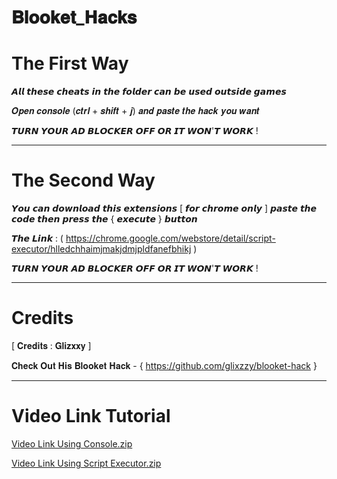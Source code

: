 # 𝐁𝐥𝐨𝐨𝐤𝐞𝐭_𝐇𝐚𝐜𝐤𝐬

# The First Way

𝘼𝙡𝙡 𝙩𝙝𝙚𝙨𝙚 𝙘𝙝𝙚𝙖𝙩𝙨 𝙞𝙣 𝙩𝙝𝙚 𝙛𝙤𝙡𝙙𝙚𝙧 𝙘𝙖𝙣 𝙗𝙚 𝙪𝙨𝙚𝙙 𝙤𝙪𝙩𝙨𝙞𝙙𝙚 𝙜𝙖𝙢𝙚𝙨

𝑶𝒑𝒆𝒏 𝒄𝒐𝒏𝒔𝒐𝒍𝒆 (𝒄𝒕𝒓𝒍 + 𝒔𝒉𝒊𝒇𝒕 + 𝒋) 𝒂𝒏𝒅 𝒑𝒂𝒔𝒕𝒆 𝒕𝒉𝒆 𝒉𝒂𝒄𝒌 𝒚𝒐𝒖 𝒘𝒂𝒏𝒕 

𝙏𝙐𝙍𝙉 𝙔𝙊𝙐𝙍 𝘼𝘿 𝘽𝙇𝙊𝘾𝙆𝙀𝙍 𝙊𝙁𝙁 𝙊𝙍 𝙄𝙏 𝙒𝙊𝙉'𝙏 𝙒𝙊𝙍𝙆 !
________________________________________________________________________________________________________________________________________________________________________________

# The Second Way

𝙔𝙤𝙪 𝙘𝙖𝙣 𝙙𝙤𝙬𝙣𝙡𝙤𝙖𝙙 𝙩𝙝𝙞𝙨 𝙚𝙭𝙩𝙚𝙣𝙨𝙞𝙤𝙣𝙨 [ 𝙛𝙤𝙧 𝙘𝙝𝙧𝙤𝙢𝙚 𝙤𝙣𝙡𝙮 ] 𝙥𝙖𝙨𝙩𝙚 𝙩𝙝𝙚 𝙘𝙤𝙙𝙚 𝙩𝙝𝙚𝙣 𝙥𝙧𝙚𝙨𝙨 𝙩𝙝𝙚 { 𝙚𝙭𝙚𝙘𝙪𝙩𝙚 } 𝙗𝙪𝙩𝙩𝙤𝙣 

𝙏𝙝𝙚 𝙇𝙞𝙣𝙠 :
( https://chrome.google.com/webstore/detail/script-executor/hlledchhaimjmakjdmjpldfanefbhikj )


𝙏𝙐𝙍𝙉 𝙔𝙊𝙐𝙍 𝘼𝘿 𝘽𝙇𝙊𝘾𝙆𝙀𝙍 𝙊𝙁𝙁 𝙊𝙍 𝙄𝙏 𝙒𝙊𝙉'𝙏 𝙒𝙊𝙍𝙆 !
________________________________________________________________________________________________________________________________________________________________________________

# Credits

[ 𝐂𝐫𝐞𝐝𝐢𝐭𝐬 : 𝐆𝐥𝐢𝐳𝐱𝐱𝐲 ]

𝐂𝐡𝐞𝐜𝐤 𝐎𝐮𝐭 𝐇𝐢𝐬 𝐁𝐥𝐨𝐨𝐤𝐞𝐭 𝐇𝐚𝐜𝐤 - { https://github.com/glixzzy/blooket-hack } 

________________________________________________________________________________________________________________________________________________________________________________

# Video Link Tutorial

[Video Link Using Console.zip](https://github.com/Nobody-720/Blooket_Hacks/files/7573732/Video.Link.Using.Console.zip)

[Video Link Using Script Executor.zip](https://github.com/Nobody-720/Blooket_Hacks/files/7573722/Video.Link.Using.Script.Executor.zip)


